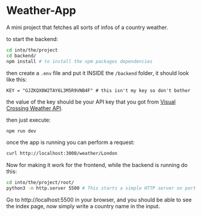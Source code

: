 # Weather-App
A mini project that fetches all sorts of infos of a country weather.

to start the backend:

```sh
cd into/the/project
cd backend/
npm install # to install the npm packages dependencies
```

then create a `.env` file and put it INSIDE the `/backend` folder, it should look like this:

```
KEY = "GJZKQX8W2TAY6L3M5R9VNB4F" # this isn't my key so don't bother
```

the value of the key should be your API key that you got from [Visual Crossing Weather API](https://weather.visualcrossing.com).

then just execute:

```sh
npm run dev
```

once the app is running you can perform a request:

```sh
curl http://localhost:3000/weather/London
```

Now for making it work for the frontend, while the backend is running do this:

```sh
cd into/the/project/root/
python3 -m http.server 5500 # This starts a simple HTTP server on port 5500
```

Go to http://localhost:5500 in your browser, and you should be able to see the index page, now simply write a country name in the input.